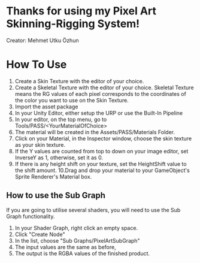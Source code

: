 ﻿# Thanks for using my Pixel Art Skinning-Rigging System!

Creator: Mehmet Utku Özhun


# How To Use

 1. Create a Skin Texture with the editor of your choice.
 2. Create a Skeletal Texture with the editor of your choice.  Skeletal Texture means the RG values of each pixel corresponds to the coordinates of the color you want to use on the Skin Texture. 
 3. Import the asset package
 4. In your Unity Editor, either setup the URP or use the Built-In Pipeline
 5. In your editor, on the top menu, go to Tools/PASS/\<YourMaterialOfChoice>
 6. The material will be created in the Assets/PASS/Materials Folder.
 7. Click on your Material, in the Inspector window, choose the skin texture as your skin texture.
 8. If the Y values are counted from top to down on your image editor, set InverseY as 1, otherwise, set it as 0.
 9. If there is any height shift on your texture, set the HeightShift value to the shift amount.
 10.Drag and drop your material to your GameObject's Sprite Renderer's Material box.

## How to use the Sub Graph

If you are going to utilise several shaders, you will need to use the Sub Graph functionality. 

 1. In your Shader Graph, right click an empty space.
 2. Click "Create Node"
 3. In the list, choose "Sub Graphs/PixelArtSubGraph"
 4. The input values are the same as before,
 5. The output is the RGBA values of the finished product.

